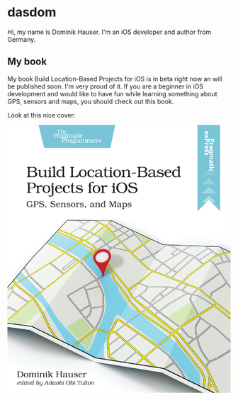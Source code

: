 # dasdom

Hi, my name is Dominik Hauser.
I'm an iOS developer and author from Germany.

## My book

My book Build Location-Based Projects for iOS is in beta right now an will be published soon.
I'm very proud of it.
If you are a beginner in iOS development and would like to have fun while learning something about GPS, sensors and maps, you should check out this book.

Look at this nice cover:

![](dhios_small.jpg)
